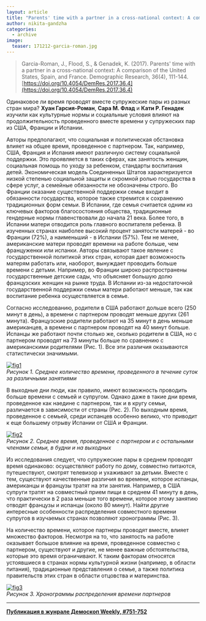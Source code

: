 ```yaml
---
layout: article
title: "Parents' time with a partner in a cross-national context: A comparison of the United States, Spain, and France"
author: nikita-gandzha
categories: 
  - archive
image:
  teaser: 171212-garcia-roman.jpg
---
```


> Garcia-Roman, J., Flood, S., & Genadek, K. (2017). Parents' time with a partner in a cross-national context: A comparison of the United States, Spain, and France. Demographic Research, 36(4), 111-144. [https://doi.org/10.4054/DemRes.2017.36.4](https://doi.org/10.4054/DemRes.2017.36.4)

Одинаковое ли время проводят вместе супружеские пары из разных стран мира? **Хуан Гарсия-Роман**, **Сара М. Флад** и **Кати Р. Генадек** изучили как культурные нормы и социальные условия влияют на продолжительность проведенного вместе времени у супружеских пар из США, Франции и Испании.

Авторы предполагают, что социальная и политическая обстановка влияет на общее время, проведенное с партнером. Так, например, США, Франция и Испания имеют различную систему социальной поддержки. Это проявляется в таких сферах, как занятость женщин, социальная помощь по уходу за ребенком, стандарты воспитания детей. Экономическая модель Соединенных Штатов характеризуется низкой степенью социальной защиты и скромной ролью государства в сфере услуг, а семейные обязанности не обозначены строго. Во Франции оказание существенной поддержки семье входит в обязанности государства, которое также стремится к сохранению традиционных форм семьи. В Испании, где семья считается одним из ключевых факторов благосостояния общества, традиционные гендерные нормы главенствовали до начала 21 века. Более того, в Испании матери отводится роль главного воспитателя ребенка. В изученных странах наиболее высокий процент занятости матерей - во Франции (72%), а наименьший - в Испании (57%). Тем не менее, американские матери проводят времени на работе больше, чем француженки или испанки. Авторы связывают такое явление с государственной политикой этих стран, которая дает возможность матерям работать или, наоборот, вынуждает проводить больше времени с детьми. Например, во Франции широко распространены государственные детские сады, что объясняет большую долю французских женщин на рынке труда. В Испании из-за недостаточной государственной поддержки семьи матери работают меньше, так как воспитание ребенка осуществляется в семье.

Согласно исследованию, родители в США работают дольше всего (250 минут в день), а времени с партнером проводят меньше других (261 минута). Французские родители работают на 35 минут в день меньше американцев, а времени с партнером проводят на 40 минут больше. Испанцы же работают почти столько же, сколько родители в США, но с партнером проводят на 73 минуты больше по сравнению с американскими родителями (Рис. 1). Все эти различия оказываются статистически значимыми.


[![fig1][f1]][f1]  
*Рисунок 1. Среднее количество времени, проведенного в течение суток за различными занятиями*

В выходные дни люди, как правило, имеют возможность проводить больше времени с семьей и супругом. Однако даже в такие дни время, проведенное как наедине с партнером, так и в кругу семьи, различается в зависимости от страны (Рис. 2). По выходным время, проведенное с семьей, среди испанцев особенно велико, что приводит к еще большему отрыву Испании от США и Франции.


[![fig2][f2]][f2]  
*Рисунок 2. Среднее время, проведенное с партнером и с остальными членами семьи, в будни и на выходных*

Из исследования следует, что супружеские пары в среднем проводят время одинаково: осуществляют работу по дому, совместно питаются, путешествуют, смотрят телевизор и ухаживают за детьми. Вместе с тем, существуют качественные различия во времени, которое испанцы, американцы и французы тратят на эти занятия. Например, в США супруги тратят на совместный прием пищи в среднем 41 минуту в день, что практически в 2 раза меньше того времени, которое этому занятию отводят французы и испанцы (около 80 минут). Найти другие интересные особенности распределения совместного времени супругов в изучаемых странах позволяют хронограммы (Рис. 3).

На количество времени, которое партнеры проводят вместе, влияет множество факторов. Несмотря на то, что занятость на работе оказывает большое влияние на время, проведенное совместно с партнером, существуют и другие, не менее важные обстоятельства, которые это время ограничивают. К таким факторам относятся устоявшиеся в странах нормы культурной жизни (например, в области питания), традиционные представления о семье, а также политика правительств этих стран в области отцовства и материнства.


[![fig3][f3]][f3]  
*Рисунок 3. Хронограммы распределения времени партнеров*


[f1]: /dem-digest/images/2017/751-fig-01.png
[f2]: /dem-digest/images/2017/751-fig-02.png
[f3]: /dem-digest/images/2017/751-fig-03.png

***
**[Публикация в жунрале Демоскоп Weekly, #751-752](http://demoscope.ru/weekly/2017/0751/digest01.php)**  
